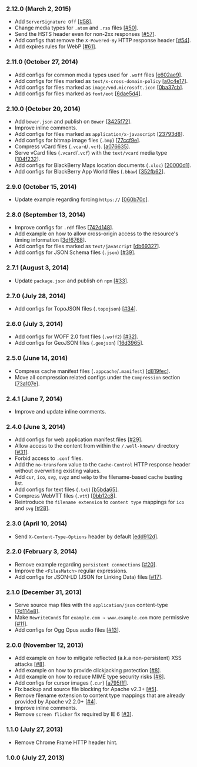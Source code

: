 ### 2.12.0 (March 2, 2015)

* Add `ServerSignature Off`
  [[#58](https://github.com/h5bp/server-configs-apache/issues/58)].
* Change media types for `.atom` and `.rss` files
  [[#50](https://github.com/h5bp/server-configs-apache/issues/50)].
* Send the HSTS header even for non-2xx responses
  [[#57](https://github.com/h5bp/server-configs-apache/issues/57)].
* Add configs that remove the `X-Powered-By` HTTP response header
  [[#54](https://github.com/h5bp/server-configs-apache/issues/54)].
* Add expires rules for WebP
  [[#61](https://github.com/h5bp/server-configs-apache/issues/61)].

### 2.11.0 (October 27, 2014)

* Add configs for common media types used for `.woff` files
  [[e602ae9](https://github.com/h5bp/server-configs-apache/commit/e602ae9e62412d95fba377abfb66ef2f773cfc4d)].
* Add configs for files marked as `text/x-cross-domain-policy`
  [[a0c4e17](https://github.com/h5bp/server-configs-apache/commit/a0c4e1719075bf1d97d92a3b0ad225c7bff5dfab)].
* Add configs for files marked as `image/vnd.microsoft.icon`
  [[0ba37cb](https://github.com/h5bp/server-configs-apache/commit/0ba37cb77de29b29e44145046a936483aeb1bfc5)].
* Add configs for files marked as `font/eot`
  [[6dae5d4](https://github.com/h5bp/server-configs-apache/commit/6dae5d4e063db5d70a3a7abecadb97707b6fdf2c)].

### 2.10.0 (October 20, 2014)

* Add `bower.json` and publish on `Bower`
  [[3425f72](https://github.com/h5bp/server-configs-apache/commit/3425f72c626cc70fabcf8fbac76565063249a518)].
* Improve inline comments.
* Add configs for files marked as `application/x-javascript`
  [[23793d8](https://github.com/h5bp/server-configs-apache/commit/23793d85f3c13a5f239538156021748c98b40183)].
* Add configs for bitmap image files (`.bmp`)
  [[77ccf9e](https://github.com/h5bp/server-configs-apache/commit/77ccf9ec101b20c14a05fdfb50c2db47ed490ad4)].
* Compress vCard files (`.vcard`/`.vcf`).
  [[a076635](https://github.com/h5bp/server-configs-apache/commit/a0766359454887192914dcd5f042bce281b2170d)].
* Serve vCard files (`.vcard`/`.vcf`) with the `text/vcard` media type
  [[104f232](https://github.com/h5bp/server-configs-apache/commit/104f232dad100ddd5c8cf0c354c2bcd163a6b915)].
* Add configs for BlackBerry Maps location documents (`.xloc`)
  [[20000d1](https://github.com/h5bp/server-configs-apache/commit/20000d1741701eede2e0903b2b86992d8b70c35a)].
* Add configs for BlackBerry App World files (`.bbaw`)
  [[352fb62](https://github.com/h5bp/server-configs-apache/commit/352fb62daae4b57cf605c1eb3a836385f6f7e01f)].

### 2.9.0 (October 15, 2014)

* Update example regarding forcing `https://`
  [[060b70c](https://github.com/h5bp/server-configs-apache/commit/060b70c1428f5a2b3cc4e42ac66c1b7d75ae3bc9)].

### 2.8.0 (September 13, 2014)

* Improve configs for `.rdf` files
  [[742d148](https://github.com/h5bp/server-configs-apache/commit/742d148ca497ef07a31d3bd648af29c129f4b62c)].
* Add example on how to allow cross-origin access to the resource's
  timing information
  [[3df6768](https://github.com/h5bp/server-configs-apache/commit/3df6768e786b7595a656da1675b10c87e7ce18b9)].
* Add configs for files marked as `text/javascript`
  [[db69327](https://github.com/h5bp/server-configs-apache/commit/db6932740a90a36cbbf8b38627fc034d595471c0)].
* Add configs for JSON Schema files (`.json`)
  [[#39](https://github.com/h5bp/server-configs-apache/issues/39)].

### 2.7.1 (August 3, 2014)

* Update `package.json` and publish on `npm`
  [[#33](https://github.com/h5bp/server-configs-apache/issues/33)].

### 2.7.0 (July 28, 2014)

* Add configs for TopoJSON files (`.topojson`)
  [[#34](https://github.com/h5bp/server-configs-apache/issues/34)].

### 2.6.0 (July 3, 2014)

* Add configs for WOFF 2.0 font files (`.woff2`)
  [[#32](https://github.com/h5bp/server-configs-apache/issues/32)].
* Add configs for GeoJSON files (`.geojson`)
  [[16d3965](https://github.com/h5bp/server-configs-apache/commit/16d39657164a397c8584843296fa04dc297c4b55)].

### 2.5.0 (June 14, 2014)

* Compress cache manifest files (`.appcache`/`.manifest`)
  [[d819fec](https://github.com/h5bp/server-configs-apache/commit/d819fecd81e1d23fb5f153995f573890b037a82c)].
* Move all compression related configs under the `Compression` section
  [[73a107e](https://github.com/h5bp/server-configs-apache/commit/73a107ed0cb9ae4b3ec966e8e246b7a6f4bbd059)].

### 2.4.1 (June 7, 2014)

* Improve and update inline comments.

### 2.4.0 (June 3, 2014)

* Add configs for web application manifest files
  [[#29](https://github.com/h5bp/server-configs-apache/issues/29)].
* Allow access to the content from within the `/.well-known/` directory
  [[#31](https://github.com/h5bp/server-configs-apache/issues/31)].
* Forbid access to `.conf` files.
* Add the `no-transform` value to the `Cache-Control` HTTP response
  header without overwriting existing values.
* Add `cur`, `ico`, `svg`, `svgz` and `webp` to the filename-based
  cache busting list.
* Add configs for text files (`.txt`)
  [[b5bda65](https://github.com/h5bp/server-configs-apache/commit/b5bda651d2811f8f3c1f061ee97d0404ebfe8468)].
* Compress WebVTT files (`.vtt`)
  [[0bb12c8](https://github.com/h5bp/server-configs-apache/commit/0bb12c832be9865bcfdaa1042b64381e7d723560)].
* Reintroduce the `filename extension` to `content type` mappings for `ico`
  and `svg` [[#28](https://github.com/h5bp/server-configs-apache/issues/28)].

### 2.3.0 (April 10, 2014)

* Send `X-Content-Type-Options` header by default
  [[edd912d](https://github.com/h5bp/server-configs-apache/commit/edd912d9f76602c9d29ae087ff4e176632a0f656)].

### 2.2.0 (February 3, 2014)

* Remove example regarding `persistent connections`
  [[#20](https://github.com/h5bp/server-configs-apache/issues/20)].
* Improve the `<FilesMatch>` regular expressions.
* Add configs for JSON-LD (JSON for Linking Data) files
  [[#17](https://github.com/h5bp/server-configs-apache/issues/17)].

### 2.1.0 (December 31, 2013)

* Serve source map files with the `application/json` content-type
  [[7d114e8](https://github.com/h5bp/server-configs-apache/commit/7d114e8eeacadaf30768d60f7f522b3558e83676)].
* Make `RewriteCond`s for `example.com → www.example.com` more permissive
  [[#11](https://github.com/h5bp/server-configs-apache/issues/11)].
* Add configs for Ogg Opus audio files
  [[#13](https://github.com/h5bp/server-configs-apache/issues/13)].

### 2.0.0 (November 12, 2013)

* Add example on how to mitigate reflected (a.k.a non-persistent) XSS attacks
  [[#8](https://github.com/h5bp/server-configs-apache/issues/8)].
* Add example on how to provide clickjacking protection
  [[#8](https://github.com/h5bp/server-configs-apache/issues/8)].
* Add example on how to reduce MIME type security risks
  [[#8](https://github.com/h5bp/server-configs-apache/issues/8)].
* Add configs for cursor images (`.cur`)
  [[a795fff](https://github.com/h5bp/server-configs-apache/commit/a795fff87871c020cf29bb60f208b7afe2bb5b3a)].
* Fix backup and source file blocking for Apache v2.3+
  [[#5](https://github.com/h5bp/server-configs-apache/issues/5)].
* Remove filename extension to content type mappings that are already provided
  by Apache v2.2.0+
  [[#4](https://github.com/h5bp/server-configs-apache/issues/4)].
* Improve inline comments.
* Remove `screen flicker` fix required by IE 6
  [[#3](https://github.com/h5bp/server-configs-apache/issues/3)].

### 1.1.0 (July 27, 2013)

* Remove Chrome Frame HTTP header hint.

### 1.0.0 (July 27, 2013)
